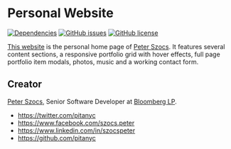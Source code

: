 # Personal Website

[![Dependencies](https://david-dm.org/pitanyc/peter.szocs.info.svg)](https://raw.githubusercontent.com/pitanyc/peter.szocs.info/master/package.json)
[![GitHub issues](https://img.shields.io/github/issues/pitanyc/peter.szocs.info.svg)](https://github.com/pitanyc/peter.szocs.info/issues)
[![GitHub license](https://img.shields.io/badge/license-Apache%202-blue.svg)](https://raw.githubusercontent.com/pitanyc/peter.szocs.info/master/LICENSE.md)

[This website](http://peter.szocs.info) is the personal home page of [Peter Szocs](http://peter.szocs.info/).  It features several content sections, 
a responsive portfolio grid with hover effects, full page portfolio item modals, photos, music and a working contact form.

## Creator

[Peter Szocs](http://peter.szocs.info/), Senior Software Developer at [Bloomberg LP](http://www.bloomberg.com/).

* https://twitter.com/pitanyc
* https://www.facebook.com/szocs.peter
* https://www.linkedin.com/in/szocspeter
* https://github.com/pitanyc
